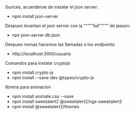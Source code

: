 Gurices, acuerdense de instalar el json server:

- npm install json-server

Despues levantan el json server con la """""bd""""" de jasson:

- npx json-server db.json

Despues nomas hacemos las llamadas a los endpoints:

- http://localhost:3000/usuario

Comandos para instalar cryptojs

- npm install crypto-js
- npm install --save-dev @types/crypto-js

libreria para animacion
- npm install animate.css --save
- npm install sweetalert2 @sweetalert2/ngx-sweetalert2
- npm install @sweetalert2/themes
